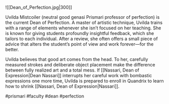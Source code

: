 ![[Dean_of_Perfection.jpg|300]]

Uvilda Mistcoiler (neutral good genasi Prismari professor of perfection) is the current Dean of Perfection. A master of artistic technique, Uvilda trains with a range of elements whenever she isn’t focused on her teaching. She is known for giving students profoundly insightful feedback, which she tailors to each individual. After a review, she often offers a small piece of advice that alters the student’s point of view and work forever—for the better. 

Uvilda believes that good art comes from the head. To her, carefully measured strokes and deliberate object placement make the difference between fully realized art and a total mess. If [[Nassari, Dean of Expression|Dean Nassari]] interrupts her careful work with bombastic expressions one more time, Uvilda is prepared to enroll in Quandrix to learn how to shrink [[Nassari, Dean of Expression|Nassari]].

#prismari
#faculty
#dean 
#perfection